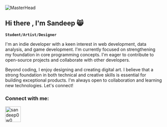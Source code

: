 ![MasterHead](https://media1.tenor.com/m/a6S35wgiCOsAAAAd/deku-java.gif)
## Hi there , I'm Sandeep 😸
**`Student/Artist/Designer`**

I'm an indie developer with a keen interest in web development, data analysis, and game development. I'm currently focused on strengthening my foundation in core programming concepts. I'm eager to contribute to open-source projects and collaborate with other developers.

Beyond coding, I enjoy designing and creating digital art. I believe that a strong foundation in both technical and creative skills is essential for building exceptional products.
I'm always open to collaboration and learning new technologies. Let's connect!

<h3 align="left">Connect with me:</h3>
<p align="left">
  <a href="https://instagram.com/sandeep0w0" target="blank"><img align="center" src="https://img.icons8.com/?size=100&id=32320&format=png&color=FFFFFF" alt="sandeep0w0" height="50" width="50" /></a>
</p>
<!--
**273kanna/273kanna** is a ✨ _special_ ✨ repository because its `README.md` (this file) appears on your GitHub profile.

Here are some ideas to get you started:

- 🔭 I’m currently working on ...
- 🌱 I’m currently learning ...
- 👯 I’m looking to collaborate on ...
- 🤔 I’m looking for help with ...
- 💬 Ask me about ...
- 📫 How to reach me: ...
- 😄 Pronouns: ...
- ⚡ Fun fact: ...
-->
